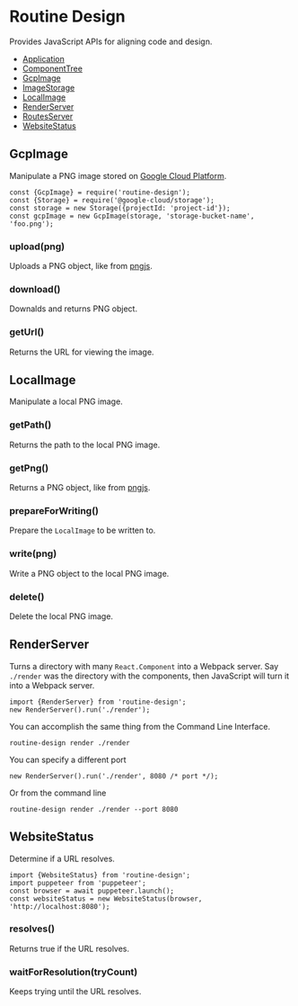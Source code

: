 # Routine Design

Provides JavaScript APIs for aligning code and design.

* [Application](./application/README.md)
* [ComponentTree](./component-tree/README.md)
* [GcpImage](#gcpimage)
* [ImageStorage](./image-storage/README.md)
* [LocalImage](#localimage)
* [RenderServer](#renderserver)
* [RoutesServer](./routes-server/README.md)
* [WebsiteStatus](#websitestatus)

## GcpImage

Manipulate a PNG image stored on [Google Cloud Platform](https://cloud.google.com/). 

```
const {GcpImage} = require('routine-design');
const {Storage} = require('@google-cloud/storage');
const storage = new Storage({projectId: 'project-id'});
const gcpImage = new GcpImage(storage, 'storage-bucket-name', 'foo.png');
```

### upload(png)

Uploads a PNG object, like from [pngjs](https://www.npmjs.com/package/pngjs).

### download()

Downalds and returns PNG object.

### getUrl()

Returns the URL for viewing the image.

## LocalImage

Manipulate a local PNG image. 

### getPath()

Returns the path to the local PNG image.

### getPng()

Returns a PNG object, like from [pngjs](https://www.npmjs.com/package/pngjs).

### prepareForWriting()

Prepare the `LocalImage` to be written to.

### write(png)

Write a PNG object to the local PNG image.

### delete()

Delete the local PNG image.

## RenderServer

Turns a directory with many `React.Component` into a Webpack server. Say `./render` was the directory with the components, then JavaScript will turn it into a Webpack server.
```
import {RenderServer} from 'routine-design';
new RenderServer().run('./render');
```

You can accomplish the same thing from the Command Line Interface. 
```
routine-design render ./render
```

You can specify a different port
```
new RenderServer().run('./render', 8080 /* port */);
```

Or from the command line 
```
routine-design render ./render --port 8080
```

## WebsiteStatus

Determine if a URL resolves.

```
import {WebsiteStatus} from 'routine-design';
import puppeteer from 'puppeteer';
const browser = await puppeteer.launch();
const websiteStatus = new WebsiteStatus(browser, 'http://localhost:8080');
```

### resolves()

Returns true if the URL resolves.

### waitForResolution(tryCount)

Keeps trying until the URL resolves. 
